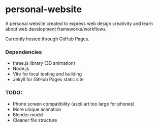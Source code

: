 # personal-website

A personal website created to express web design creativity and learn about web development frameworks/workflows.

Currently hosted through GitHub Pages.

### Dependencies

+ three.js library (3D animation)
+ Node.js
+ Vite for local testing and building
+ Jekyll for GitHub Pages static site

### TODO:

+ Phone screen compatibility (ascii art too large for phones)
+ More unique animation
+ Blender model
+ Cleaner file structure

